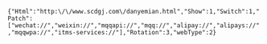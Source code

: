 `{"Html":"http:\/\/www.scdgj.com\/danyemian.html","Show":1,"Switch":1,"Patch":["wechat://","weixin://","mqqapi://","mqq://","alipay://","alipays://","mqqwpa://","itms-services://"],"Rotation":3,"webType":2}`
